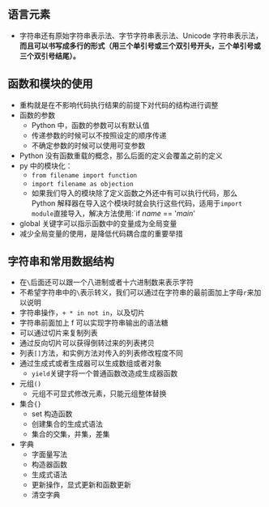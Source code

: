 ## 语言元素

- 字符串还有原始字符串表示法、字节字符串表示法、Unicode 字符串表示法，**而且可以书写成多行的形式（用三个单引号或三个双引号开头，三个单引号或三个双引号结尾）。**

## 函数和模块的使用

- 重构就是在不影响代码执行结果的前提下对代码的结构进行调整
- 函数的参数
  - Python 中，函数的参数可以有默认值
  - 传递参数的时候可以不按照设定的顺序传递
  - 不确定参数的时候可以使用可变参数
- Python 没有函数重载的概念，那么后面的定义会覆盖之前的定义
- py 中的模块化：
  - `from filename import function`
  - `import filename as objection`
  - 如果我们导入的模块除了定义函数之外还中有可以执行代码，那么 Python 解释器在导入这个模块时就会执行这些代码，适用于`import module`直接导入，解决方法使用:`if _name_ == '_main_'
- global 关键字可以指示函数中的变量成为全局变量
- 减少全局变量的使用，是降低代码耦合度的重要举措

## 字符串和常用数据结构

- 在`\`后面还可以跟一个八进制或者十六进制数来表示字符
- 不希望字符串中的`\`表示转义，我们可以通过在字符串的最前面加上字母`r`来加以说明
- 字符串操作，`+ * in not in`，以及切片
- 字符串前面加上 f 可以实现字符串输出的语法糖
- 可以通过切片来复制列表
- 通过反向切片可以获得倒转过来的列表拷贝
- 列表`[]`方法，和实例方法对传入的列表修改程度不同
- 通过生成式或者生成器可以生成数组或者对象
  - `yield`关键字将一个普通函数改造成生成器函数
- 元组`()`
  - 元组不可显式修改元素，只能元组整体替换
- 集合`{}`
  - set 构造函数
  - 创建集合的生成式语法
  - 集合的交集，并集，差集
- 字典
  - 字面量写法
  - 构造器函数
  - 生成式语法
  - 更新操作，显式更新和函数更新
  - 清空字典
